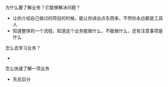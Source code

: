 为什么要了解业务？它能够解决问题？

- 让你介绍自己做过的项目的时候，能让你讲出点东西来，不然你永远都是工具人
- 知道整体的一个流程，知道这个业务能做什么，不能做什么，还有注意事项是什么

怎么去学习业务？

- 

怎么快速了解一项业务

- 先总后分